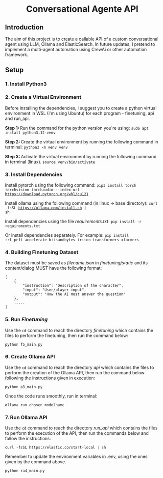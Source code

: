 <h1 align="center"> Conversational Agente API </h1>

<h2 tabindex="-1" class="heading-element" dir="auto">Introduction</h2>

<p>
The aim of this project is to create a callable API of a custom conversational agent using LLM, Ollama and ElasticSearch. In future updates, I pretend to implement a multi-agent automation using CrewAi or other automation framework.
</p>

<h2 tabindex="-1" class="heading-element" dir="auto">Setup</h2>

<h3 tabindex="-1" class="heading-element" dir="auto">1. Install Python3</h3>

<h3 tabindex="-1" class="heading-element" dir="auto">2. Create a Virtual Environment</h3>

<p>Before installing the dependencies, I suggest you to create a python virtual environment in WSL (I'm using Ubuntu) for each program - finetuning, api and run_api.</p>

<p>
<strong>Step 1: </strong>Run the command for the python version you're using:
<code>sudo apt install python3.12-venv</code>
</p>

<p>
<strong>Step 2: </strong>Create the virtual environment by running the following command in terminal:
<code>python3 -m venv venv</code>
</p>

<p><strong>Step 3: </strong>Activate the virtual environment by running the following command in terminal (linux).
<code>source venv/bin/activate</code></p>

<h3 tabindex="-1" class="heading-element" dir="auto">3. Install Dependencies</h3>

Install pytorch using the following command:
<code>pip3 install torch torchvision torchaudio --index-url https://download.pytorch.org/whl/cu121</code>

Install ollama using the following command (in linux -> base directory):
<code>curl -fsSL https://ollama.com/install.sh | sh</code>

Install dependencies using the file <em>requirements.txt</em>:
<code>pip install -r requirements.txt</code>

Or install dependencies separately. For example: <code>pip install trl peft accelerate bitsandbytes triton transformers xformers</code>

<h3 tabindex="-1" class="heading-element" dir="auto">4. Building Finetuning Dataset</h3>

<p>The dataset must be saved as <em>filename.json</em> in <em>finetuning/static</em> and its content/dialog MUST have the following format:</p>
<code>[
    {
        "instruction": "Description of the character",
        "input": "User/player input",
        "output": "How the AI must answer the question"
    },
    .....
]
</code>

<h3 tabindex="-1" class="heading-element" dir="auto">5. Run <em>Finetuning</em></h3>

<p>Use the <code>cd</code> command to reach the directory <em>finetuning</em> which contains the files to perform the finetuning, then run the command below:</p>
<code>python f5_main.py</code>

<h3 tabindex="-1" class="heading-element" dir="auto">6. Create Ollama API</h3>

<p>Use the <code>cd</code> command to reach the directory <em>api</em> which contains the files to perform the creation of the Ollama API, then run the command below following the instructions given in execution:</p>
<code>python a3_main.py</code>
<p></p>
<p>Once the code runs smoothly, run in terminal:</p>
<code>ollama run chosen_modelname</code>

<h3 tabindex="-1" class="heading-element" dir="auto">7. Run Ollama API</h3>
<p>Use the <code>cd</code> command to reach the directory <em>run_api</em> which contains the files to perform the execution of the API, then run the commands below and follow the instructions:</p>
<code>curl -fsSL https://elastic.co/start-local | sh</code>

<p>Remember to update the environment variables in .env, using the ones given by the command above.<p>

<code>python ra4_main.py</code>

